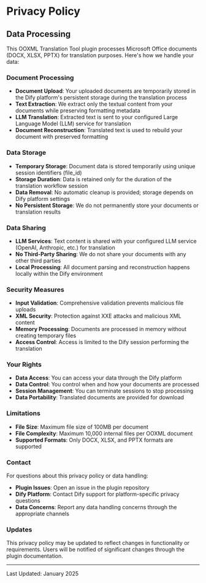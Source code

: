 # Privacy Policy

## Data Processing

This OOXML Translation Tool plugin processes Microsoft Office documents (DOCX, XLSX, PPTX) for translation purposes. Here's how we handle your data:

### Document Processing

- **Document Upload**: Your uploaded documents are temporarily stored in the Dify platform's persistent storage during the translation process
- **Text Extraction**: We extract only the textual content from your documents while preserving formatting metadata
- **LLM Translation**: Extracted text is sent to your configured Large Language Model (LLM) service for translation
- **Document Reconstruction**: Translated text is used to rebuild your document with preserved formatting

### Data Storage

- **Temporary Storage**: Document data is stored temporarily using unique session identifiers (file_id)
- **Storage Duration**: Data is retained only for the duration of the translation workflow session
- **Data Removal**: No automatic cleanup is provided; storage depends on Dify platform settings
- **No Persistent Storage**: We do not permanently store your documents or translation results

### Data Sharing

- **LLM Services**: Text content is shared with your configured LLM service (OpenAI, Anthropic, etc.) for translation
- **No Third-Party Sharing**: We do not share your documents with any other third parties
- **Local Processing**: All document parsing and reconstruction happens locally within the Dify environment

### Security Measures

- **Input Validation**: Comprehensive validation prevents malicious file uploads
- **XML Security**: Protection against XXE attacks and malicious XML content
- **Memory Processing**: Documents are processed in memory without creating temporary files
- **Access Control**: Access is limited to the Dify session performing the translation

### Your Rights

- **Data Access**: You can access your data through the Dify platform
- **Data Control**: You control when and how your documents are processed
- **Session Management**: You can terminate sessions to stop processing
- **Data Portability**: Translated documents are provided for download

### Limitations

- **File Size**: Maximum file size of 100MB per document
- **File Complexity**: Maximum 10,000 internal files per OOXML document
- **Supported Formats**: Only DOCX, XLSX, and PPTX formats are supported

### Contact

For questions about this privacy policy or data handling:
- **Plugin Issues**: Open an issue in the plugin repository
- **Dify Platform**: Contact Dify support for platform-specific privacy questions
- **Data Concerns**: Report any data handling concerns through the appropriate channels

### Updates

This privacy policy may be updated to reflect changes in functionality or requirements. Users will be notified of significant changes through the plugin documentation.

---

Last Updated: January 2025